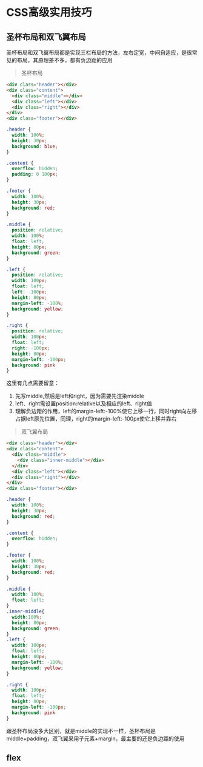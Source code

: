 # CSS高级实用技巧
## 圣杯布局和双飞翼布局
圣杯布局和双飞翼布局都是实现三栏布局的方法，左右定宽，中间自适应，是很常见的布局，其原理差不多，都有负边距的应用
> 圣杯布局
````html
<div class="header"></div>
<div class="content">
  <div class="middle"></div>
  <div class="left"></div>
  <div class="right"></div>
</div>
<div class="footer"></div>
````
```` css
.header {
  width: 100%;
  height: 30px;
  background: blue;
}

.content {
  overflow: hidden;
  padding: 0 100px;
}

.footer {
  width: 100%;
  height: 30px;
  background: red;
}

.middle {
  position: relative;
  width: 100%;
  float: left;
  height: 80px;
  background: green;
}

.left {
  position: relative;
  width: 100px;
  float: left;
  left: -100px;
  height: 80px;
  margin-left: -100%;
  background: yellow;
}

.right {
  position: relative;
  width: 100px;
  float: left;
  right: -100px;
  height: 80px;
  margin-left: -100px;
  background: pink
}
````
这里有几点需要留意：
1. 先写middle,然后是left和right，因为需要先渲染middle
2. left、right需设置position:relative以及相应的left、right值
3. 理解负边距的作用，left的margin-left:-100%使它上移一行，同时right向左移占据left原先位置，同理，right的margin-left:-100px使它上移并靠右

> 双飞翼布局
````html
<div class="header"></div>
<div class="content">
  <div class="middle">
    <div class="inner-middle"></div>
  </div>
  <div class="left"></div>
  <div class="right"></div>
</div>
<div class="footer"></div>
````
````css
.header {
  width: 100%;
  height: 30px;
  background: red;
}

.content {
  overflow: hidden;
}

.footer {
  width: 100%;
  height: 30px;
  background: red;
}

.middle {			
  width: 100%;
  float: left;
}
.inner-middle{
  width:100%;
  height: 80px;
  background: green;			
}
.left {
  width: 100px;
  float: left;
  height: 80px;
  margin-left: -100%;
  background: yellow;
}

.right {			
  width: 100px;
  float: left;
  height: 80px;
  margin-left: -100px;
  background: pink
}
````
跟圣杯布局没多大区别，就是middle的实现不一样，圣杯布局是middle+padding，双飞翼采用子元素+margin，最主要的还是负边距的使用

## flex